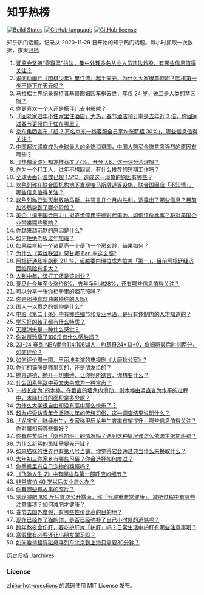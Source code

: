 # 知乎热榜
[![Build Status](https://github.com/ToWeLong/zhihu-hot-questions/workflows/CI/badge.svg)](https://github.com/ToWeLong/zhihu-hot-questions/actions)
[![GitHub language](https://img.shields.io/badge/language-golang-orange.svg)](https://golang.org/)
[![GitHub license](https://img.shields.io/github/license/ToWeLong/zhihu-hot-questions)](https://github.com/ToWeLong/zhihu-hot-questions/blob/main/LICENSE)

知乎热门话题，记录从 2020-11-29 日开始的知乎热门话题。每小时抓取一次数据，按天[归档](./archives)

<!-- BEGIN -->

1. [证监会坚持“零容忍”执法，集中处理多名从业人员违法炒股，有哪些信息值得关注？](https://www.zhihu.com/question/643705986)
1. [求问动画片《围棋少年》里江流儿起手天元，为什么大家很震惊呢？围棋第一步不能下在天元吗？](https://www.zhihu.com/question/640846480)
1. [马拉松世界纪录保持者基普图姆因车祸去世，年仅 24 岁，破二是人类的禁区吗？](https://www.zhihu.com/question/644062472)
1. [你更喜欢一个人还是搭伴儿去电影院？](https://www.zhihu.com/question/643400563)
1. [「回老家过年不住家里住酒店」大热，春节酒店预订率是去年近 3 倍，你回家过春节更倾向于住在哪里？](https://www.zhihu.com/question/643567852)
1. [京东集团宣布「超 2 万名京东一线客服全员平均涨薪超 30%」，哪些信息值得关注？](https://www.zhihu.com/question/643048551)
1. [中国超过印度成为全球最大的金饰消费国，中国人购买金饰意愿强烈的原因有哪些？](https://www.zhihu.com/question/643547808)
1. [《热辣滚烫》知友推荐度 77%，开分 7.8，这一评分合理吗？](https://www.zhihu.com/question/643910386)
1. [作为一个打工人，过年不想回家，有什么推荐的短期工作吗？](https://www.zhihu.com/question/643077901)
1. [全球表面升温或已超 1.5℃，造成这一现象的原因有哪些？](https://www.zhihu.com/question/643198786)
1. [以色列称在联合国机构地下发现哈马斯隧道等设施，联合国回应「不知情」，哪些信息值得关注？](https://www.zhihu.com/question/643979620)
1. [以色列称已消灭半数哈马斯，并誓言几个月内胜利，透露出了哪些信息？目前加沙局势到了哪个阶段？](https://www.zhihu.com/question/643199462)
1. [美企「迫于国会压力」拟逐步停用宁德时代电池，如何评价此事？将对美国企业带来哪些影响？](https://www.zhihu.com/question/643878133)
1. [你越来越沉默的原因是什么?](https://www.zhihu.com/question/412546017)
1. [如何拒绝老板过年加班？](https://www.zhihu.com/question/643077457)
1. [如果给崇祯一个诸葛亮一个岳飞一个房玄龄，结果如何？](https://www.zhihu.com/question/637728829)
1. [为什么《英雄联盟》莫甘娜 Ban 率这么高?](https://www.zhihu.com/question/389889124)
1. [阿根廷通胀率飙到 211 %，超越委内瑞拉成为拉美「第一」，目前阿根廷经济面临风险有多大？](https://www.zhihu.com/question/639225253)
1. [人到中年，该打工还是该创业？](https://www.zhihu.com/question/488371468)
1. [爱马仕今年至少涨价8%，去年净利增28%，还有哪些信息值得关注？](https://www.zhihu.com/question/643898712)
1. [可以分享一张你相册里的烟花照吗？](https://www.zhihu.com/question/643853002)
1. [你是那种喜欢独来独往的人吗?](https://www.zhihu.com/question/637675737)
1. [国人一以贯之的信仰是什么?](https://www.zhihu.com/question/641947454)
1. [电影《第二十条》中有哪些细节和专业术语，是只有体制内的人才知道的？](https://www.zhihu.com/question/643304556)
1. [学习好的孩子都有什么特质？](https://www.zhihu.com/question/313298276)
1. [天赋消失是一种什么感觉？](https://www.zhihu.com/question/634410631)
1. [你对贾玲瘦了100斤有什么感触吗？](https://www.zhihu.com/question/643914372)
1. [23-24 赛季 NBA掘金114:106湖人，约基奇24+13+9，詹姆斯最后时刻两分，如何评价？](https://www.zhihu.com/question/643705932)
1. [如何评价周一围、王丽坤主演的电视剧《大唐狄公案》?](https://www.zhihu.com/question/640052319)
1. [你们的猫咪是哪里买的，还是朋友给的？](https://www.zhihu.com/question/494872518)
1. [抛开道德，抛开一切束缚，让你畅所欲言，你想要什么？](https://www.zhihu.com/question/641915294)
1. [什么因素导致中英文夹杂成为一种常态？](https://www.zhihu.com/question/495783932)
1. [一根长度为1的木棒，在垂直的墙角内滑动，则木棒由竖直变为水平的过程中，木棒扫过的面积是多少呢？](https://www.zhihu.com/question/642313405)
1. [为什么大学很自由却没有高中那么快乐了？](https://www.zhihu.com/question/627742880)
1. [超九成受访青年会坚持过年的传统习俗，这一调查结果说明什么？](https://www.zhihu.com/question/643590636)
1. [「龙宝宝」陆续出生，专家称甲辰龙年生育率有望提升，哪些信息值得关注？你对属相有哪些偏好？](https://www.zhihu.com/question/643947216)
1. [你有在节假日「隐形加班」的情况吗？遇到这种情况该怎么依法主张加班费？](https://www.zhihu.com/question/640818617)
1. [为什么新买的鱼缸需要先开缸？](https://www.zhihu.com/question/638326484)
1. [如果猫咪的世界也有第八号当铺，你觉得它会通过典当什么来换取什么？](https://www.zhihu.com/question/639819285)
1. [大年初三你家乡有哪些习俗？你会选择如何度过？](https://www.zhihu.com/question/643229597)
1. [你手机里有自己宠物的糗照吗？](https://www.zhihu.com/question/639819435)
1. [《飞驰人生 2》中有哪些与第一部呼应的细节？](https://www.zhihu.com/question/643545904)
1. [非常害怕 40 岁以后失业怎么办？](https://www.zhihu.com/question/480639548)
1. [你有哪些有故事的照片？](https://www.zhihu.com/question/355598453)
1. [贾玲减肥 100 斤后首次公开露面，称「我减重非常健康」，减肥过程中有哪些注意事项？如何减肥才健康？](https://www.zhihu.com/question/643956911)
1. [春节去国外度假，有哪些性价比高的目的地？](https://www.zhihu.com/question/637309637)
1. [现在已经养了猫的你，是否已经弥补了自己小时候的遗憾呢？](https://www.zhihu.com/question/639819283)
1. [跨年熬夜会伤肝，要吃护肝片「护肝」吗？日常生活中护肝有哪些注意事项？](https://www.zhihu.com/question/643905491)
1. [寒假里有必要还让小朋友学习吗？](https://www.zhihu.com/question/581410026)
1. [如何看待超导磁悬浮列车北京到上海只需要30分钟？](https://www.zhihu.com/question/643796248)

<!-- END -->

历史归档 [./archives](./archives)


### License
[zhihu-hot-questions](https://github.com/towelong/zhihu-hot-questions) 的源码使用 MIT License 发布。